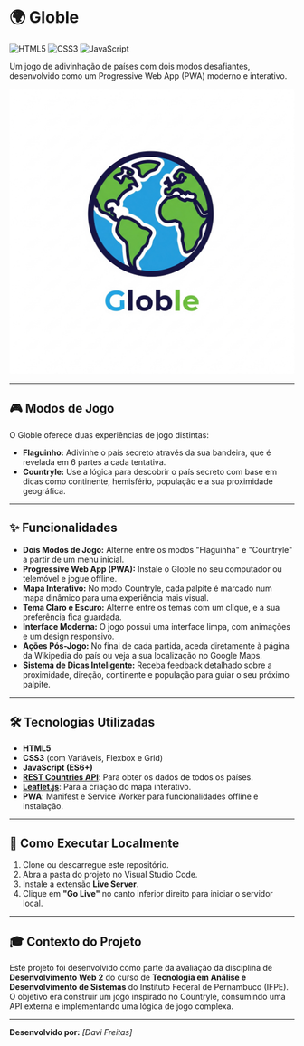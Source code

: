 # 🌍 Globle

![HTML5](https://img.shields.io/badge/HTML5-E34F26?style=for-the-badge&logo=html5&logoColor=white)
![CSS3](https://img.shields.io/badge/CSS3-1572B6?style=for-the-badge&logo=css3&logoColor=white)
![JavaScript](https://img.shields.io/badge/JavaScript-F7DF1E?style=for-the-badge&logo=javascript&logoColor=black)

Um jogo de adivinhação de países com dois modos desafiantes, desenvolvido como um Progressive Web App (PWA) moderno e interativo.

![Gameplay do Globle](img/Globle.webp)

---

## 🎮 Modos de Jogo

O Globle oferece duas experiências de jogo distintas:

* **Flaguinho:** Adivinhe o país secreto através da sua bandeira, que é revelada em 6 partes a cada tentativa.
* **Countryle:** Use a lógica para descobrir o país secreto com base em dicas como continente, hemisfério, população e a sua proximidade geográfica.

---

## ✨ Funcionalidades

* **Dois Modos de Jogo:** Alterne entre os modos "Flaguinha" e "Countryle" a partir de um menu inicial.
* **Progressive Web App (PWA):** Instale o Globle no seu computador ou telemóvel e jogue offline.
* **Mapa Interativo:** No modo Countryle, cada palpite é marcado num mapa dinâmico para uma experiência mais visual.
* **Tema Claro e Escuro:** Alterne entre os temas com um clique, e a sua preferência fica guardada.
* **Interface Moderna:** O jogo possui uma interface limpa, com animações e um design responsivo.
* **Ações Pós-Jogo:** No final de cada partida, aceda diretamente à página da Wikipedia do país ou veja a sua localização no Google Maps.
* **Sistema de Dicas Inteligente:** Receba feedback detalhado sobre a proximidade, direção, continente e população para guiar o seu próximo palpite.

---

## 🛠️ Tecnologias Utilizadas

* **HTML5**
* **CSS3** (com Variáveis, Flexbox e Grid)
* **JavaScript (ES6+)**
* **[REST Countries API](https://restcountries.com/)**: Para obter os dados de todos os países.
* **[Leaflet.js](https://leafletjs.com/)**: Para a criação do mapa interativo.
* **PWA**: Manifest e Service Worker para funcionalidades offline e instalação.

---

## 🚀 Como Executar Localmente

1.  Clone ou descarregue este repositório.
2.  Abra a pasta do projeto no Visual Studio Code.
3.  Instale a extensão **Live Server**.
4.  Clique em **"Go Live"** no canto inferior direito para iniciar o servidor local.

---

## 🎓 Contexto do Projeto

Este projeto foi desenvolvido como parte da avaliação da disciplina de **Desenvolvimento Web 2** do curso de **Tecnologia em Análise e Desenvolvimento de Sistemas** do Instituto Federal de Pernambuco (IFPE). O objetivo era construir um jogo inspirado no Countryle, consumindo uma API externa e implementando uma lógica de jogo complexa.

---

**Desenvolvido por:** *[Davi Freitas]*